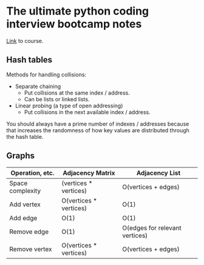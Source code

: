 # The ultimate python coding interview bootcamp notes

[Link](http://www.udemy.com/course/data-structures-algorithms-python) to course.

## Hash tables

Methods for handling collisions:
- Separate chaining
  - Put collisions at the same index / address.
  - Can be lists or linked lists.
- Linear probing (a type of open addressing)
  - Put collisions in the next available index / address.

You should always have a prime number of indexes / addresses because that
increases the randomness of how key values are distributed through the hash
table.

## Graphs

| Operation, etc.  | Adjacency Matrix       | Adjacency List                 |
| ---------------- | ---------------------- | ------------------------------ |
| Space complexity | (vertices * vertices)  | O(vertices + edges)            |
| Add vertex       | O(vertices * vertices) | O(1)                           |
| Add edge         | O(1)                   | O(1)                           |
| Remove edge      | O(1)                   | O(edges for relevant vertices) |
| Remove vertex    | O(vertices * vertices) | O(vertices + edges)            |

